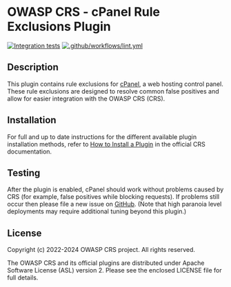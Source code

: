 # OWASP CRS - cPanel Rule Exclusions Plugin

[![Integration tests](https://github.com/coreruleset/cpanel-rule-exclusions-plugin/actions/workflows/integration.yml/badge.svg)](https://github.com/coreruleset/cpanel-rule-exclusions-plugin/actions/workflows/integration.yml)
[![.github/workflows/lint.yml](https://github.com/coreruleset/cpanel-rule-exclusions-plugin/actions/workflows/lint.yml/badge.svg)](https://github.com/coreruleset/cpanel-rule-exclusions-plugin/actions/workflows/lint.yml)

## Description

This plugin contains rule exclusions for [cPanel](https://cpanel.net/), a web hosting control panel. These rule exclusions are designed to resolve common false positives and allow for easier integration with the OWASP CRS (CRS).

## Installation

For full and up to date instructions for the different available plugin installation methods, refer to [How to Install a Plugin](https://coreruleset.org/docs/concepts/plugins/#how-to-install-a-plugin) in the official CRS documentation.

## Testing

After the plugin is enabled, cPanel should work without problems caused by CRS (for example, false positives while blocking requests). If problems still occur then please file a new issue on [GitHub](https://github.com/coreruleset/cpanel-rule-exclusions). (Note that high paranoia level deployments may require additional tuning beyond this plugin.)

## License

Copyright (c) 2022-2024 OWASP CRS project. All rights reserved.

The OWASP CRS and its official plugins are distributed under Apache Software License (ASL) version 2. Please see the enclosed LICENSE file for full details.
